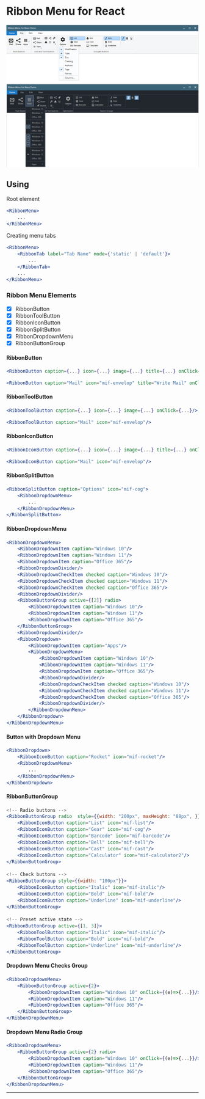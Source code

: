 # Ribbon Menu for React

![](preview.png)
![](preview-dark.png)

## Using
Root element
```jsx
<RibbonMenu>
    ...
</RibbonMenu>
```
Creating menu tabs
```jsx
<RibbonMenu>
    <RibbonTab label="Tab Name" mode={'static' | 'default'}>
        ...
    </RibbonTab>
    ...
</RibbonMenu>
```
### Ribbon Menu Elements
+ [x] RibbonButton
+ [x] RibbonToolButton
+ [x] RibbonIconButton
+ [x] RibbonSplitButton
+ [x] RibbonDropdownMenu
+ [x] RibbonButtonGroup

#### RibbonButton
```jsx
<RibbonButton caption={...} icon={...} image={...} title={...} onClick={...}/>
```
```jsx
<RibbonButton caption="Mail" icon="mif-envelop" title="Write Mail" onClick={()=>{}}/>
```

#### RibbonToolButton
```jsx
<RibbonToolButton caption={...} icon={...} image={...} onClick={...}/>
```
```jsx
<RibbonToolButton caption="Mail" icon="mif-envelop"/>
```

#### RibbonIconButton
```jsx
<RibbonIconButton caption={...} icon={...} image={...} title={...} onClick={...}/>
```
```jsx
<RibbonIconButton caption="Mail" icon="mif-envelop"/>
```

#### RibbonSplitButton
```jsx
<RibbonSplitButton caption="Options" icon="mif-cog">
    <RibbonDropdownMenu>
        ...
    </RibbonDropdownMenu>
</RibbonSplitButton>
```

#### RibbonDropdownMenu
```jsx
<RibbonDropdownMenu>
    <RibbonDropdownItem caption="Windows 10"/>
    <RibbonDropdownItem caption="Windows 11"/>
    <RibbonDropdownItem caption="Office 365"/>
    <RibbonDropdownDivider/>
    <RibbonDropdownCheckItem checked caption="Windows 10"/>
    <RibbonDropdownCheckItem checked caption="Windows 11"/>
    <RibbonDropdownCheckItem checked caption="Office 365"/>
    <RibbonDropdownDivider/>
    <RibbonButtonGroup active={[2]} radio>
        <RibbonDropdownItem caption="Windows 10"/>
        <RibbonDropdownItem caption="Windows 11"/>
        <RibbonDropdownItem caption="Office 365"/>
    </RibbonButtonGroup>
    <RibbonDropdownDivider/>
    <RibbonDropdown>
        <RibbonDropdownItem caption="Apps"/>
        <RibbonDropdownMenu>
            <RibbonDropdownItem caption="Windows 10"/>
            <RibbonDropdownItem caption="Windows 11"/>
            <RibbonDropdownItem caption="Office 365"/>
            <RibbonDropdownDivider/>
            <RibbonDropdownCheckItem checked caption="Windows 10"/>
            <RibbonDropdownCheckItem checked caption="Windows 11"/>
            <RibbonDropdownCheckItem checked caption="Office 365"/>
            <RibbonDropdownDivider/>
        </RibbonDropdownMenu>
    </RibbonDropdown>
</RibbonDropdownMenu>
```

#### Button with Dropdown Menu
```jsx
<RibbonDropdown>
    <RibbonIconButton caption="Rocket" icon="mif-rocket"/>
    <RibbonDropdownMenu>
        ...
    </RibbonDropdownMenu>
</RibbonDropdown>
```

#### RibbonButtonGroup
```jsx
<!-- Radio buttons -->
<RibbonButtonGroup radio  style={{width: "200px", maxHeight: "88px", }}>
    <RibbonIconButton caption="List" icon="mif-list"/>
    <RibbonIconButton caption="Gear" icon="mif-cog"/>
    <RibbonIconButton caption="Barcode" icon="mif-barcode"/>
    <RibbonIconButton caption="Bell" icon="mif-bell"/>
    <RibbonIconButton caption="Cast" icon="mif-cast"/>
    <RibbonIconButton caption="Calculator" icon="mif-calculator2"/>
</RibbonButtonGroup>

<!-- Check buttons -->
<RibbonButtonGroup style={{width: "100px"}}>
    <RibbonIconButton caption="Italic" icon="mif-italic"/>
    <RibbonIconButton caption="Bold" icon="mif-bold"/>
    <RibbonIconButton caption="Underline" icon="mif-underline"/>
</RibbonButtonGroup>

<!-- Preset active state -->
<RibbonButtonGroup active={[1, 3]}>
    <RibbonToolButton caption="Italic" icon="mif-italic"/>
    <RibbonToolButton caption="Bold" icon="mif-bold"/>
    <RibbonToolButton caption="Underline" icon="mif-underline"/>
</RibbonButtonGroup>
```

#### Dropdown Menu Checks Group

```jsx
<RibbonDropdownMenu>
    <RibbonButtonGroup active={2}>
        <RibbonDropdownItem caption="Windows 10" onClick={(e)=>{...}}/>
        <RibbonDropdownItem caption="Windows 11"/>
        <RibbonDropdownItem caption="Office 365"/>
    </RibbonButtonGroup>
</RibbonDropdownMenu>
```

#### Dropdown Menu Radio Group 
```jsx
<RibbonDropdownMenu>
    <RibbonButtonGroup active={2} radio>
        <RibbonDropdownItem caption="Windows 10" onClick={(e)=>{...}}/>
        <RibbonDropdownItem caption="Windows 11"/>
        <RibbonDropdownItem caption="Office 365"/>
    </RibbonButtonGroup>
</RibbonDropdownMenu>
```

<hr>

